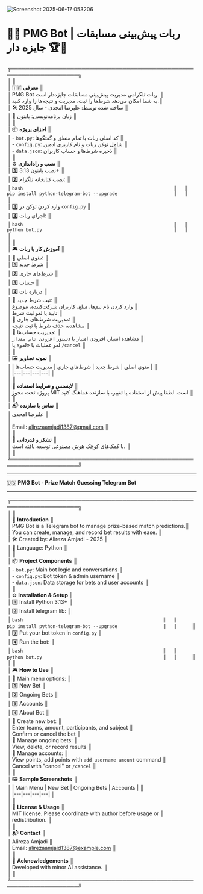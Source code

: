 
![Screenshot 2025-06-17 053206](https://github.com/user-attachments/assets/5f619b3b-8357-4a09-bda9-baac8dea19cc)


# 🎯🤖 PMG Bot | ربات پیش‌بینی مسابقات جایزه دار 🏆🎉

╔════════════════════════════════════════════════════════════════════╗  
║                                                                    ║  
║  🇮🇷 **معرفی**                                                    ║  
║  PMG Bot ربات تلگرامی مدیریت پیش‌بینی مسابقات جایزه‌دار است.    ║  
║  به شما امکان می‌دهد شرط‌ها را ثبت، مدیریت و نتیجه‌ها را وارد کنید.║  
║  🛠 ساخته شده توسط: علیرضا امجدی - سال 2025                        ║  
║  🐍 زبان برنامه‌نویسی: پایتون                                      ║  
║                                                                    ║  
║  📦 **اجزای پروژه**                                               ║  
║  - `bot.py`: کد اصلی ربات با تمام منطق و گفتگوها                   ║  
║  - `config.py`: شامل توکن ربات و نام کاربری ادمین                   ║  
║  - `data.json`: ذخیره شرط‌ها و حساب کاربران                        ║  
║                                                                    ║  
║  ⚙️ **نصب و راه‌اندازی**                                          ║  
║  1️⃣ نصب پایتون 3.13+                                               ║  
║  2️⃣ نصب کتابخانه تلگرام:                                          ║  
║     ```bash                                                        ║  
║     pip install python-telegram-bot --upgrade                     ║  
║     ```                                                           ║  
║  3️⃣ وارد کردن توکن در `config.py`                                ║  
║  4️⃣ اجرای ربات:                                                  ║  
║     ```bash                                                        ║  
║     python bot.py                                                 ║  
║     ```                                                           ║  
║                                                                    ║  
║  🎮 **آموزش کار با ربات**                                        ║  
║  🔹 منوی اصلی:                                                    ║  
║     1️⃣ شرط جدید                                                  ║  
║     2️⃣ شرط‌های جاری                                             ║  
║     3️⃣ حساب                                                      ║  
║     4️⃣ درباره بات                                                ║  
║  🔹 ثبت شرط جدید:                                                 ║  
║     وارد کردن نام تیم‌ها، مبلغ، کاربران شرکت‌کننده، موضوع        ║  
║     تایید یا لغو ثبت شرط                                          ║  
║  🔹 مدیریت شرط‌های جاری:                                         ║  
║     مشاهده، حذف شرط یا ثبت نتیجه                                 ║  
║  🔹 مدیریت حساب‌ها:                                              ║  
║     مشاهده امتیاز، افزودن امتیاز با دستور `افزودن نام مقدار`    ║  
║     لغو عملیات با «لغو» یا `/cancel`                             ║  
║                                                                    ║  
║  🖼 **نمونه تصاویر**                                              ║  
║  | منوی اصلی | شرط جدید | شرط‌های جاری | مدیریت حساب‌ها |          ║  
║  |---|---|---|---|                                                ║  
║                                                                    ║  
║  📝 **لایسنس و شرایط استفاده**                                   ║  
║  پروژه تحت مجوز MIT است. لطفا پیش از استفاده یا تغییر، با سازنده هماهنگ کنید.║  
║                                                                    ║  
║  📬 **تماس با سازنده**                                            ║  
║  علیرضا امجدی                                                    ║  
                                  ║  
║  Email: alirezaamjadi1387@gmail.com                                                                                                                                                                     ║  
║                                                                    ║  
║  🤖 **تشکر و قدردانی**                                           ║  
║  با کمک‌های کوچک هوش مصنوعی توسعه یافته است.                    ║  
║                                                                    ║  
╚════════════════════════════════════════════════════════════════════╝  

---  

🇺🇸 **PMG Bot - Prize Match Guessing Telegram Bot**

---  

╔════════════════════════════════════════════════════════════════════╗  
║                                                                    ║  
║  🚀 **Introduction**                                              ║  
║  PMG Bot is a Telegram bot to manage prize-based match predictions.║  
║  You can create, manage, and record bet results with ease.         ║  
║  🛠 Created by: Alireza Amjadi - 2025                             ║  
║  🐍 Language: Python                                              ║  
║                                                                    ║  
║  📦 **Project Components**                                        ║  
║  - `bot.py`: Main bot logic and conversations                    ║  
║  - `config.py`: Bot token & admin username                        ║  
║  - `data.json`: Data storage for bets and user accounts           ║  
║                                                                    ║  
║  ⚙️ **Installation & Setup**                                     ║  
║  1️⃣ Install Python 3.13+                                         ║  
║  2️⃣ Install telegram lib:                                       ║  
║     ```bash                                                    ║  
║     pip install python-telegram-bot --upgrade                 ║  
║     ```                                                       ║  
║  3️⃣ Put your bot token in `config.py`                         ║  
║  4️⃣ Run the bot:                                              ║  
║     ```bash                                                    ║  
║     python bot.py                                             ║  
║     ```                                                       ║  
║                                                                    ║  
║  🎮 **How to Use**                                               ║  
║  🔹 Main menu options:                                           ║  
║     1️⃣ New Bet                                                ║  
║     2️⃣ Ongoing Bets                                           ║  
║     3️⃣ Accounts                                               ║  
║     4️⃣ About Bot                                              ║  
║  🔹 Create new bet:                                            ║  
║     Enter teams, amount, participants, and subject             ║  
║     Confirm or cancel the bet                                  ║  
║  🔹 Manage ongoing bets:                                       ║  
║     View, delete, or record results                            ║  
║  🔹 Manage accounts:                                          ║  
║     View points, add points with `add username amount` command ║  
║     Cancel with "cancel" or `/cancel`                         ║  
║                                                                    ║  
║  🖼 **Sample Screenshots**                                      ║  
║  | Main Menu | New Bet | Ongoing Bets | Accounts |             ║  
║  |---|---|---|---|                                               ║  
║                                                                    ║  
║  📝 **License & Usage**                                         ║  
║  MIT license. Please coordinate with author before usage or      ║  
║  redistribution.                                                ║  
║                                                                    ║  
║  📬 **Contact**                                                ║  
║  Alireza Amjadi                                                ║  
║  Email: alirezaamjaid1387@example.com                               ║  
║                                                                    ║  
║  🤖 **Acknowledgements**                                       ║  
║  Developed with minor AI assistance.                           ║  
║                                                                    ║  
╚════════════════════════════════════════════════════════════════════╝  
